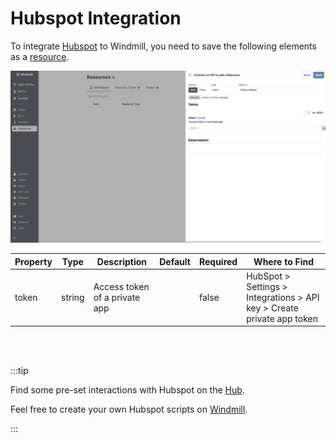 # Hubspot Integration


To integrate [Hubspot](https://www.hubspot.com/) to Windmill, you need to save the following elements as a [resource](../core_concepts/3_resources_and_types/index.md).

![Add Hubspot Resource](../assets/integrations/add-hubspot.png)

| Property | Type    | Description                    | Default | Required | Where to Find                                                          |
|----------|---------|--------------------------------|---------|----------|------------------------------------------------------------------------|
| token    | string  | Access token of a private app  |         | false    | HubSpot > Settings > Integrations > API key > Create private app token |


<br/><br/>

:::tip

Find some pre-set interactions with Hubspot on the [Hub](https://hub.windmill.dev/integrations/hubspot).

Feel free to create your own Hubspot scripts on [Windmill](../getting_started/00_how_to_use_windmill/index.md).

:::